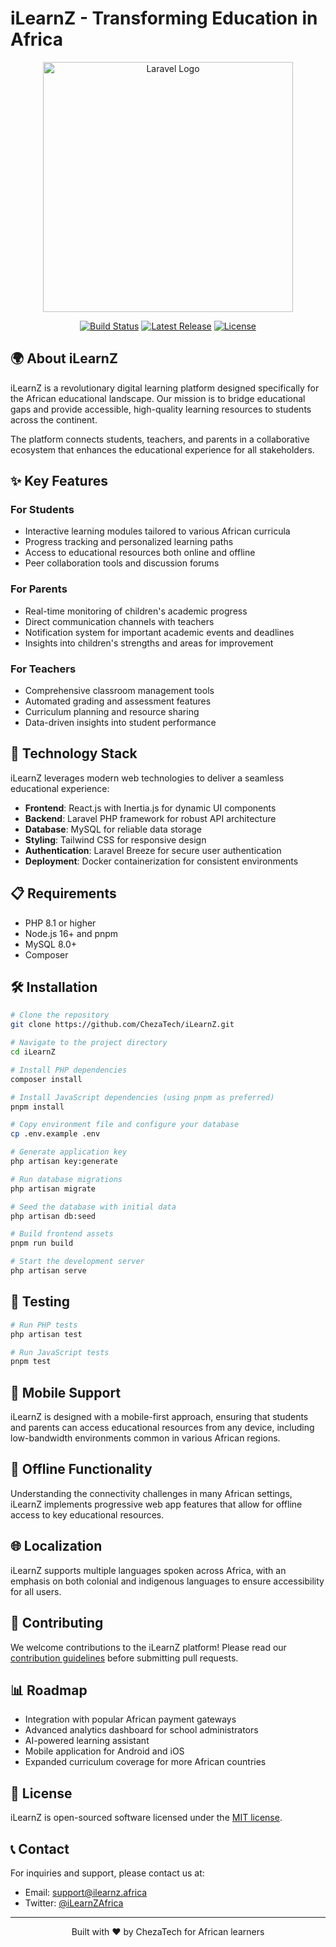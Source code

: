 # iLearnZ - Transforming Education in Africa

<p align="center">
  <img src="https://raw.githubusercontent.com/laravel/art/master/logo-lockup/5%20SVG/2%20CMYK/1%20Full%20Color/laravel-logolockup-cmyk-red.svg" width="400" alt="Laravel Logo">
</p>

<p align="center">
  <a href="https://github.com/ChezaTech/iLearnZ/actions"><img src="https://img.shields.io/github/workflow/status/ChezaTech/iLearnZ/CI" alt="Build Status"></a>
  <a href="https://github.com/ChezaTech/iLearnZ/releases"><img src="https://img.shields.io/github/v/release/ChezaTech/iLearnZ" alt="Latest Release"></a>
  <a href="https://opensource.org/licenses/MIT"><img src="https://img.shields.io/badge/License-MIT-blue.svg" alt="License"></a>
</p>

## 🌍 About iLearnZ

iLearnZ is a revolutionary digital learning platform designed specifically for the African educational landscape. Our mission is to bridge educational gaps and provide accessible, high-quality learning resources to students across the continent.

The platform connects students, teachers, and parents in a collaborative ecosystem that enhances the educational experience for all stakeholders.

## ✨ Key Features

### For Students
- Interactive learning modules tailored to various African curricula
- Progress tracking and personalized learning paths
- Access to educational resources both online and offline
- Peer collaboration tools and discussion forums

### For Parents
- Real-time monitoring of children's academic progress
- Direct communication channels with teachers
- Notification system for important academic events and deadlines
- Insights into children's strengths and areas for improvement

### For Teachers
- Comprehensive classroom management tools
- Automated grading and assessment features
- Curriculum planning and resource sharing
- Data-driven insights into student performance

## 🚀 Technology Stack

iLearnZ leverages modern web technologies to deliver a seamless educational experience:

- **Frontend**: React.js with Inertia.js for dynamic UI components
- **Backend**: Laravel PHP framework for robust API architecture
- **Database**: MySQL for reliable data storage
- **Styling**: Tailwind CSS for responsive design
- **Authentication**: Laravel Breeze for secure user authentication
- **Deployment**: Docker containerization for consistent environments

## 📋 Requirements

- PHP 8.1 or higher
- Node.js 16+ and pnpm
- MySQL 8.0+
- Composer

## 🛠️ Installation

```bash
# Clone the repository
git clone https://github.com/ChezaTech/iLearnZ.git

# Navigate to the project directory
cd iLearnZ

# Install PHP dependencies
composer install

# Install JavaScript dependencies (using pnpm as preferred)
pnpm install

# Copy environment file and configure your database
cp .env.example .env

# Generate application key
php artisan key:generate

# Run database migrations
php artisan migrate

# Seed the database with initial data
php artisan db:seed

# Build frontend assets
pnpm run build

# Start the development server
php artisan serve
```

## 🧪 Testing

```bash
# Run PHP tests
php artisan test

# Run JavaScript tests
pnpm test
```

## 📱 Mobile Support

iLearnZ is designed with a mobile-first approach, ensuring that students and parents can access educational resources from any device, including low-bandwidth environments common in various African regions.

## 🔄 Offline Functionality

Understanding the connectivity challenges in many African settings, iLearnZ implements progressive web app features that allow for offline access to key educational resources.

## 🌐 Localization

iLearnZ supports multiple languages spoken across Africa, with an emphasis on both colonial and indigenous languages to ensure accessibility for all users.

## 🤝 Contributing

We welcome contributions to the iLearnZ platform! Please read our [contribution guidelines](CONTRIBUTING.md) before submitting pull requests.

## 📊 Roadmap

- Integration with popular African payment gateways
- Advanced analytics dashboard for school administrators
- AI-powered learning assistant
- Mobile application for Android and iOS
- Expanded curriculum coverage for more African countries

## 📄 License

iLearnZ is open-sourced software licensed under the [MIT license](https://opensource.org/licenses/MIT).

## 📞 Contact

For inquiries and support, please contact us at:
- Email: support@ilearnz.africa
- Twitter: [@iLearnZAfrica](https://twitter.com/iLearnZAfrica)

---

<p align="center">Built with ❤️ by ChezaTech for African learners</p>
